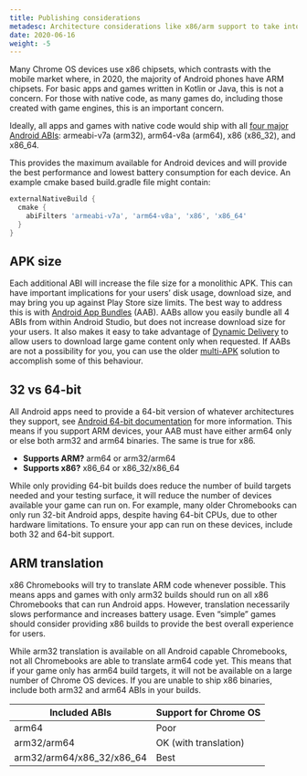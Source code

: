 ```yaml
---
title: Publishing considerations
metadesc: Architecture considerations like x86/arm support to take into account when publishing your game.
date: 2020-06-16
weight: -5
---
```


Many Chrome OS devices use x86 chipsets, which contrasts with the mobile market where, in 2020, the majority of Android phones have ARM chipsets. For basic apps and games written in Kotlin or Java, this is not a concern. For those with native code, as many games do, including those created with game engines, this is an important concern.

Ideally, all apps and games with native code would ship with all [four major Android ABIs](https://developer.android.com/ndk/guides/abis): armeabi-v7a (arm32), arm64-v8a (arm64), x86 (x86_32), and x86_64.

This provides the maximum available for Android devices and will provide the best performance and lowest battery consumption for each device. An example cmake based build.gradle file might contain:

```groovy {title=build.gradle}
externalNativeBuild {
  cmake {
    abiFilters 'armeabi-v7a', 'arm64-v8a', 'x86', 'x86_64'
  }
}
```

## APK size

Each additional ABI will increase the file size for a monolithic APK. This can have important implications for your users’ disk usage, download size, and may bring you up against Play Store size limits. The best way to address this is with [Android App Bundles](https://developer.android.com/guide/app-bundle) (AAB). AABs allow you easily bundle all 4 ABIs from within Android Studio, but does not increase download size for your users. It also makes it easy to take advantage of [Dynamic Delivery](https://developer.android.com/guide/app-bundle/dynamic-delivery) to allow users to download large game content only when requested. If AABs are not a possibility for you, you can use the older [multi-APK](https://developer.android.com/google/play/publishing/multiple-apks) solution to accomplish some of this behaviour.

## 32 vs 64-bit

All Android apps need to provide a 64-bit version of whatever architectures they support, see [Android 64-bit documentation](https://developer.android.com/distribute/best-practices/develop/64-bit) for more information. This means if you support ARM devices, your AAB must have either arm64 only or else both arm32 and arm64 binaries. The same is true for x86.

- **Supports ARM?** arm64 or arm32/arm64
- **Supports x86?** x86_64 or x86_32/x86_64

While only providing 64-bit builds does reduce the number of build targets needed and your testing surface, it will reduce the number of devices available your game can run on. For example, many older Chromebooks can only run 32-bit Android apps, despite having 64-bit CPUs, due to other hardware limitations. To ensure your app can run on these devices, include both 32 and 64-bit support.

## ARM translation

x86 Chromebooks will try to translate ARM code whenever possible. This means apps and games with only arm32 builds should run on all x86 Chromebooks that can run Android apps. However, translation necessarily slows performance and increases battery usage. Even “simple” games should consider providing x86 builds to provide the best overall experience for users.

While arm32 translation is available on all Android capable Chromebooks, not all Chromebooks are able to translate arm64 code yet. This means that if your game only has arm64 build targets, it will not be available on a large number of Chrome OS devices. If you are unable to ship x86 binaries, include both arm32 and arm64 ABIs in your builds.

| Included ABIs             | Support for Chrome OS |
| ------------------------- | --------------------- |
| arm64                     | Poor                  |
| arm32/arm64               | OK (with translation) |
| arm32/arm64/x86_32/x86_64 | Best                  |

